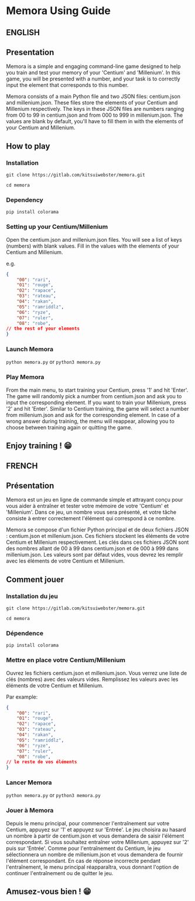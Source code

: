 # Memora Using Guide

## **ENGLISH**

## Presentation

Memora is a simple and engaging command-line game designed to help you train and test your memory of your 'Centium' and 'Millenium'. In this game, you will be presented with a number, and your task is to correctly input the element that corresponds to this number.

Memora consists of a main Python file and two JSON files: centium.json and millenium.json. These files store the elements of your Centium and Millenium respectively. The keys in these JSON files are numbers ranging from 00 to 99 in centium.json and from 000 to 999 in millenium.json. The values are blank by default, you'll have to fill them in with the elements of your Centium and Millenium.

## How to play

### Installation

`git clone https://gitlab.com/kitsuiwebster/memora.git`

`cd memora`

### Dependency

`pip install colorama`

### Setting up your Centium/Millenium

Open the centium.json and millenium.json files. You will see a list of keys (numbers) with blank values. Fill in the values with the elements of your Centium and Millenium.

e.g.

```json
{
    "00": "rari",
    "01": "rouge",
    "02": "rapace",
    "03": "rateau",
    "04": "rakan",
    "05": "ramriddlz",
    "06": "ryze",
    "07": "ruler",
    "08": "robe",
// the rest of your elements
}
```

### Launch Memora

`python memora.py` or `python3 memora.py`

### Play Memora

From the main menu, to start training your Centium, press '1' and hit 'Enter'. The game will randomly pick a number from centium.json and ask you to input the corresponding element. If you want to train your Millenium, press '2' and hit 'Enter'. Similar to Centium training, the game will select a number from millenium.json and ask for the corresponding element. In case of a wrong answer during training, the menu will reappear, allowing you to choose between training again or quitting the game.

## Enjoy training ! 😁

## **FRENCH**

## Présentation

Memora est un jeu en ligne de commande simple et attrayant conçu pour vous aider à entraîner et tester votre mémoire de votre 'Centium' et 'Millenium'. Dans ce jeu, un nombre vous sera présenté, et votre tâche consiste à entrer correctement l'élément qui correspond à ce nombre.

Memora se compose d'un fichier Python principal et de deux fichiers JSON : centium.json et millenium.json. Ces fichiers stockent les éléments de votre Centium et Millenium respectivement. Les clés dans ces fichiers JSON sont des nombres allant de 00 à 99 dans centium.json et de 000 à 999 dans millenium.json. Les valeurs sont par défaut vides, vous devrez les remplir avec les éléments de votre Centium et Millenium.

## Comment jouer

### Installation du jeu

`git clone https://gitlab.com/kitsuiwebster/memora.git`

`cd memora`

### Dépendence

`pip install colorama`

### Mettre en place votre Centium/Millenium

Ouvrez les fichiers centium.json et millenium.json. Vous verrez une liste de clés (nombres) avec des valeurs vides. Remplissez les valeurs avec les éléments de votre Centium et Millenium.

Par example:

```json
{
    "00": "rari",
    "01": "rouge",
    "02": "rapace",
    "03": "rateau",
    "04": "rakan",
    "05": "ramriddlz",
    "06": "ryze",
    "07": "ruler",
    "08": "robe",
// le reste de vos éléments
}
```

### Lancer Memora

`python memora.py` or `python3 memora.py`

### Jouer à Memora

Depuis le menu principal, pour commencer l'entraînement sur votre Centium, appuyez sur '1' et appuyez sur 'Entrée'. Le jeu choisira au hasard un nombre à partir de centium.json et vous demandera de saisir l'élément correspondant. Si vous souhaitez entraîner votre Millenium, appuyez sur '2' puis sur 'Entrée'. Comme pour l'entraînement du Centium, le jeu sélectionnera un nombre de millenium.json et vous demandera de fournir l'élément correspondant. En cas de réponse incorrecte pendant l'entraînement, le menu principal réapparaîtra, vous donnant l'option de continuer l'entraînement ou de quitter le jeu.

## Amusez-vous bien ! 😁
